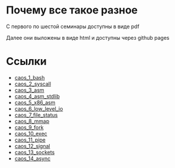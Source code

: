 # Почему все такое разное
С первого по шестой семинары доступны в виде pdf

Далее они выложены в виде html и доступны через github pages

# Ссылки

* [caos_1_bash](https://github.com/DanilaDanila/caos-examples/blob/main/pdfs/caos_1_bash.pdf)
* [caos_2_syscall](https://github.com/DanilaDanila/caos-examples/blob/main/pdfs/caos_2_syscall.pdf)
* [caos_3_asm](https://github.com/DanilaDanila/caos-examples/blob/main/pdfs/caos_3_asm.pdf)
* [caos_4_asm_stdlib](https://github.com/DanilaDanila/caos-examples/blob/main/pdfs/caos_4_asm_stdlib.pdf)
* [caos_5_x86_asm](https://github.com/DanilaDanila/caos-examples/blob/main/pdfs/caos_5_x86_asm.pdf)
* [caos_6_low_level_io](https://github.com/DanilaDanila/caos-examples/blob/main/pdfs/caos_6_low_level_io.pdf)
* [caos_7_file_status](https://daniladanila.github.io/caos-examples/pdfs/caos_7_file_status.html)
* [caos_8_mmap](https://daniladanila.github.io/caos-examples/pdfs/caos_8_mmap.html)
* [caos_9_fork](https://daniladanila.github.io/caos-examples/pdfs/caos_9_fork.html)
* [caos_10_exec](https://daniladanila.github.io/caos-examples/pdfs/10-exec.html)
* [caos_11_pipe](https://daniladanila.github.io/caos-examples/pdfs/11-pipe.html)
* [caos_12_signal](https://daniladanila.github.io/caos-examples/pdfs/12-signal.html)
* [caos_13_sockets](https://daniladanila.github.io/caos-examples/pdfs/13-sockets.html)
* [caos_14_async](https://daniladanila.github.io/caos-examples/pdfs/14-async.html)
